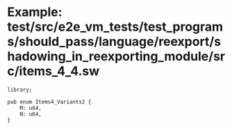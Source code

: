 # Example: test/src/e2e_vm_tests/test_programs/should_pass/language/reexport/shadowing_in_reexporting_module/src/items_4_4.sw

```sway
library;

pub enum Items4_Variants2 {
    M: u64,
    N: u64,
}

```
